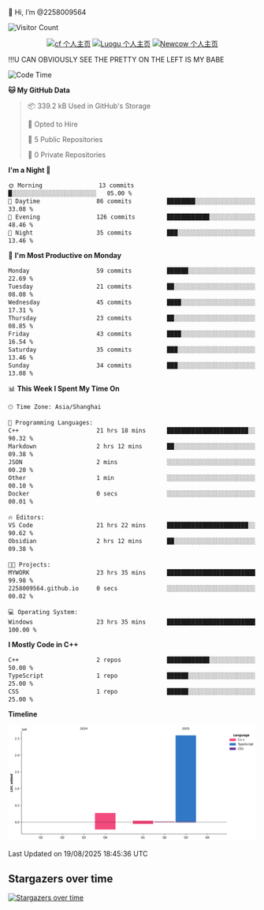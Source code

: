  👋 Hi, I’m @2258009564

![Visitor Count](https://profile-counter.glitch.me/{2258009564}/count.svg)

<!---
2258009564/2258009564 is a ✨ special ✨ repository because its `README.md` (this file) appears on your GitHub profile.
You can click the Preview link to take a look at your changes.
--->

<div align="center">

[![cf 个人主页](https://img.shields.io/badge/codeforces-alisa22580-yellow)](https://codeforces.com/profile/alisa22580)
[![Luogu 个人主页](https://img.shields.io/badge/Luogu-alisa_kujou-blue)](https://www.luogu.com.cn/user/1440708)
[![Newcow 个人主页](https://img.shields.io/badge/nowcoder-lzy-blue)](https://ac.nowcoder.com/acm/contest/profile/51334038)

</div>

!!!U CAN OBVIOUSLY SEE THE PRETTY ON THE LEFT IS MY BABE



<!--START_SECTION:waka-->
![Code Time](http://img.shields.io/badge/Code%20Time-434%20hrs%2055%20mins-blue)

**🐱 My GitHub Data** 

> 📦 339.2 kB Used in GitHub's Storage 
 > 
> 💼 Opted to Hire
 > 
> 📜 5 Public Repositories 
 > 
> 🔑 0 Private Repositories 
 > 
**I'm a Night 🦉** 

```text
🌞 Morning                13 commits          █░░░░░░░░░░░░░░░░░░░░░░░░   05.00 % 
🌆 Daytime                86 commits          ████████░░░░░░░░░░░░░░░░░   33.08 % 
🌃 Evening                126 commits         ████████████░░░░░░░░░░░░░   48.46 % 
🌙 Night                  35 commits          ███░░░░░░░░░░░░░░░░░░░░░░   13.46 % 
```
📅 **I'm Most Productive on Monday** 

```text
Monday                   59 commits          ██████░░░░░░░░░░░░░░░░░░░   22.69 % 
Tuesday                  21 commits          ██░░░░░░░░░░░░░░░░░░░░░░░   08.08 % 
Wednesday                45 commits          ████░░░░░░░░░░░░░░░░░░░░░   17.31 % 
Thursday                 23 commits          ██░░░░░░░░░░░░░░░░░░░░░░░   08.85 % 
Friday                   43 commits          ████░░░░░░░░░░░░░░░░░░░░░   16.54 % 
Saturday                 35 commits          ███░░░░░░░░░░░░░░░░░░░░░░   13.46 % 
Sunday                   34 commits          ███░░░░░░░░░░░░░░░░░░░░░░   13.08 % 
```


📊 **This Week I Spent My Time On** 

```text
🕑︎ Time Zone: Asia/Shanghai

💬 Programming Languages: 
C++                      21 hrs 18 mins      ███████████████████████░░   90.32 % 
Markdown                 2 hrs 12 mins       ██░░░░░░░░░░░░░░░░░░░░░░░   09.38 % 
JSON                     2 mins              ░░░░░░░░░░░░░░░░░░░░░░░░░   00.20 % 
Other                    1 min               ░░░░░░░░░░░░░░░░░░░░░░░░░   00.10 % 
Docker                   0 secs              ░░░░░░░░░░░░░░░░░░░░░░░░░   00.01 % 

🔥 Editors: 
VS Code                  21 hrs 22 mins      ███████████████████████░░   90.62 % 
Obsidian                 2 hrs 12 mins       ██░░░░░░░░░░░░░░░░░░░░░░░   09.38 % 

🐱‍💻 Projects: 
MYWORK                   23 hrs 35 mins      █████████████████████████   99.98 % 
2258009564.github.io     0 secs              ░░░░░░░░░░░░░░░░░░░░░░░░░   00.02 % 

💻 Operating System: 
Windows                  23 hrs 35 mins      █████████████████████████   100.00 % 
```

**I Mostly Code in C++** 

```text
C++                      2 repos             ████████████░░░░░░░░░░░░░   50.00 % 
TypeScript               1 repo              ██████░░░░░░░░░░░░░░░░░░░   25.00 % 
CSS                      1 repo              ██████░░░░░░░░░░░░░░░░░░░   25.00 % 
```



**Timeline**

![Lines of Code chart](https://raw.githubusercontent.com/2258009564/2258009564/main/assets/bar_graph.png)


 Last Updated on 19/08/2025 18:45:36 UTC
<!--END_SECTION:waka-->

## Stargazers over time
[![Stargazers over time](https://starchart.cc/2258009564/2258009564.svg?variant=adaptive)](https://starchart.cc/2258009564/2258009564)
